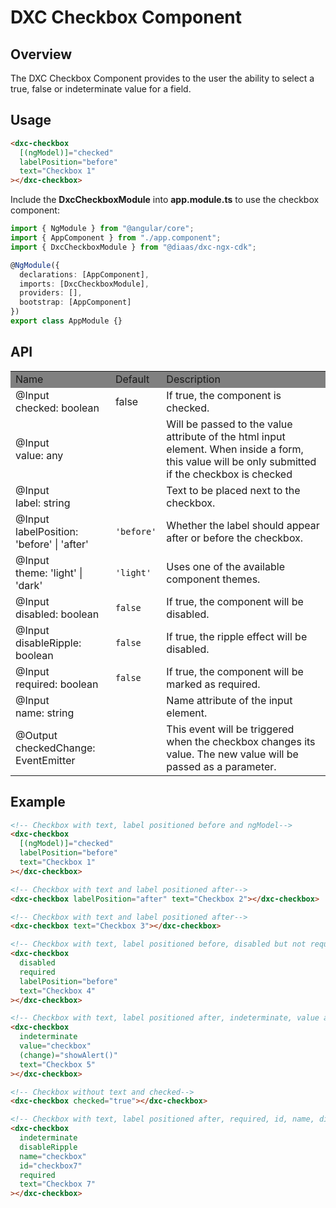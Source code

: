 # DXC Checkbox Component

## Overview

The DXC Checkbox Component provides to the user the ability to select a true, false or indeterminate value for a field.

## Usage

```html
<dxc-checkbox
  [(ngModel)]="checked"
  labelPosition="before"
  text="Checkbox 1"
></dxc-checkbox>
```

Include the **DxcCheckboxModule** into **app.module.ts** to use the checkbox component:

```ts
import { NgModule } from "@angular/core";
import { AppComponent } from "./app.component";
import { DxcCheckboxModule } from "@diaas/dxc-ngx-cdk";

@NgModule({
  declarations: [AppComponent],
  imports: [DxcCheckboxModule],
  providers: [],
  bootstrap: [AppComponent]
})
export class AppModule {}
```

## API

<table>
    <tr style="background-color: grey">
        <td>Name</td>
        <td>Default</td>
        <td>Description</td>
    </tr>
    <tr>
        <td>@Input<br>checked: boolean</td>
        <td>false</td>
        <td>If true, the component is checked.</td>
    </tr>
        <tr>
        <td>@Input<br>value: any</td>
        <td></td>
        <td>Will be passed to the value attribute of the html input element. When inside a form, this value will be only submitted if the checkbox is checked </td>
    </tr>
    <tr>
        <td>@Input<br>label: string</td>
        <td></td>
        <td>Text to be placed next to the checkbox.</td>
    </tr>
    <tr>
        <td>@Input<br>labelPosition: 'before' | 'after'</td>
        <td><code>'before'</code></td>
        <td>Whether the label should appear after or before the checkbox.</td>
    </tr>
    <tr>
        <td>@Input<br>theme: 'light' | 'dark'</td>
        <td><code>'light'</code></td>
        <td>Uses one of the available component themes.</td>
    </tr>
    <tr>
        <td>@Input<br>disabled: boolean</td>
        <td><code>false</code></td>
        <td>If true, the component will be disabled.</td>
    </tr>
    <tr>
        <td>@Input<br>disableRipple: boolean</td>
        <td><code>false</code></td>
        <td>If true, the ripple effect will be disabled.</td>
    </tr>
    <tr>
        <td>@Input<br>required: boolean</td>
        <td><code>false</code></td>
        <td>If true, the component will be marked as required.</td>
    </tr>
    <tr>
        <td>@Input<br>name: string</td>
        <td></td>
        <td>Name attribute of the input element.</td>
    </tr>
    <tr>
        <td>@Output<br>checkedChange: EventEmitter</td>
        <td></td>
        <td>This event will be triggered when the checkbox changes its value. The new value will be passed as a parameter.</td>
    </tr>
</table>

## Example

```html
<!-- Checkbox with text, label positioned before and ngModel-->
<dxc-checkbox
  [(ngModel)]="checked"
  labelPosition="before"
  text="Checkbox 1"
></dxc-checkbox>

<!-- Checkbox with text and label positioned after-->
<dxc-checkbox labelPosition="after" text="Checkbox 2"></dxc-checkbox>

<!-- Checkbox with text and label positioned after-->
<dxc-checkbox text="Checkbox 3"></dxc-checkbox>

<!-- Checkbox with text, label positioned before, disabled but not required (required is not available if disabled is applied)-->
<dxc-checkbox
  disabled
  required
  labelPosition="before"
  text="Checkbox 4"
></dxc-checkbox>

<!-- Checkbox with text, label positioned after, indeterminate, value and showAlert is triggered when checkbox state changes-->
<dxc-checkbox
  indeterminate
  value="checkbox"
  (change)="showAlert()"
  text="Checkbox 5"
></dxc-checkbox>

<!-- Checkbox without text and checked-->
<dxc-checkbox checked="true"></dxc-checkbox>

<!-- Checkbox with text, label positioned after, required, id, name, disbleRipple and indeterminate-->
<dxc-checkbox
  indeterminate
  disableRipple
  name="checkbox"
  id="checkbox7"
  required
  text="Checkbox 7"
></dxc-checkbox>
```
